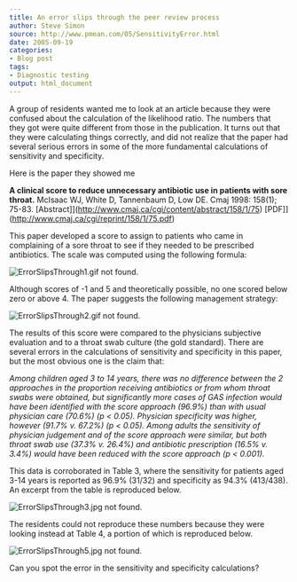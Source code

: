 ```yaml
---
title: An error slips through the peer review process
author: Steve Simon
source: http://www.pmean.com/05/SensitivityError.html
date: 2005-09-19
categories:
- Blog post
tags:
- Diagnostic testing
output: html_document
---
```


A group of residents wanted me to look at an article because they were
confused about the calculation of the likelihood ratio. The numbers that
they got were quite different from those in the publication. It turns
out that they were calculating things correctly, and did not realize
that the paper had several serious errors in some of the more
fundamental calculations of sensitivity and specificity.

<!---More--->

Here is the paper they showed me

**A clinical score to reduce unnecessary antibiotic use in patients
with sore throat.** McIsaac WJ, White D, Tannenbaum D, Low DE. Cmaj
1998: 158(1); 75-83.
[Abstract]](http://www.cmaj.ca/cgi/content/abstract/158/1/75)
[PDF]](http://www.cmaj.ca/cgi/reprint/158/1/75.pdf)

This paper developed a score to assign to patients who came in
complaining of a sore throat to see if they needed to be prescribed
antibiotics. The scale was computed using the following formula:

![ErrorSlipsThrough1.gif not found.](http://www.pmean.com/images/images/05/SensitivityError01.png)

Although scores of -1 and 5 and theoretically possible, no one scored
below zero or above 4. The paper suggests the following management
strategy:

![ErrorSlipsThrough2.gif not found.](http://www.pmean.com/images/images/05/SensitivityError02.png)

The results of this score were compared to the physicians subjective
evaluation and to a throat swab culture (the gold standard). There are
several errors in the calculations of sensitivity and specificity in
this paper, but the most obvious one is the claim that:

*Among children aged 3 to 14 years, there was no difference between
the 2 approaches in the proportion receiving antibiotics or from whom
throat swabs were obtained, but significantly more cases of GAS
infection would have been identified with the score approach (96.9%)
than with usual physician care (70.6%) (p < 0.05). Physician
specificity was higher, however (91.7% v. 67.2%) (p < 0.05). Among
adults the sensitivity of physician judgement and of the score
approach were similar, but both throat swab use (37.3% v. 26.4%) and
antibiotic prescription (16.5% v. 3.4%) would have been reduced with
the score approach (p < 0.001).*

This data is corroborated in Table 3, where the sensitivity for patients
aged 3-14 years is reported as 96.9% (31/32) and specificity as 94.3%
(413/438). An excerpt from the table is reproduced below.

![ErrorSlipsThrough3.jpg not found.](http://www.pmean.com/images/images/05/SensitivityError03.png)

The residents could not reproduce these numbers because they were
looking instead at Table 4, a portion of which is reproduced below.

![ErrorSlipsThrough5.jpg not found.](http://www.pmean.com/images/images/05/SensitivityError05.png)

Can you spot the error in the sensitivity and specificity calculations?

